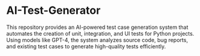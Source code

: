 # AI-Test-Generator
This repository provides an AI-powered test case generation system that automates the creation of unit, integration, and UI tests for Python projects. Using models like GPT-4, the system analyzes source code, bug reports, and existing test cases to generate high-quality tests efficiently.
